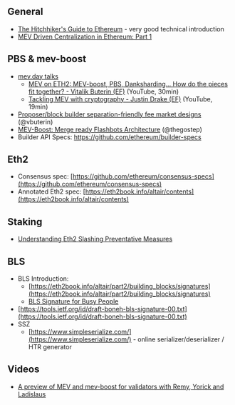 ## General

-   [The Hitchhiker's Guide to Ethereum](https://members.delphidigital.io/reports/the-hitchhikers-guide-to-ethereum/) -
    very good technical introduction
-   [MEV Driven Centralization in Ethereum: Part 1](https://simbro.medium.com/mev-driven-centralization-in-ethereum-ec829a214f18)

## PBS & mev-boost

-   [mev.day talks](https://www.youtube.com/playlist?list=PLRHMe0bxkuel3w3C7P_WVvp9ShLi3HKRI)
    -   [MEV on ETH2: MEV-boost, PBS, Danksharding... How do the pieces fit together? - Vitalik Buterin (EF)](https://www.youtube.com/watch?v=OD54WfVuDWw&list=PLRHMe0bxkuel3w3C7P_WVvp9ShLi3HKRI&index=28)
        (YouTube, 30min)
    -   [Tackling MEV with cryptography - Justin Drake (EF)](https://www.youtube.com/watch?v=mpRq-WFihz8&list=PLRHMe0bxkuel3w3C7P_WVvp9ShLi3HKRI&index=29)
        (YouTube, 19min)
-   [Proposer/block builder separation-friendly fee market designs](https://ethresear.ch/t/proposer-block-builder-separation-friendly-fee-market-designs/9725)
    (@vbuterin)
-   [MEV-Boost: Merge ready Flashbots Architecture](https://ethresear.ch/t/mev-boost-merge-ready-flashbots-architecture/11177)
    (@thegostep)
-   Builder API Specs: https://github.com/ethereum/builder-specs

## Eth2

-   Consensus spec:
    [https://github.com/ethereum/consensus-specs](https://github.com/ethereum/consensus-specs)
-   Annotated Eth2 spec:
    [https://eth2book.info/altair/contents](https://eth2book.info/altair/contents)

## Staking

-   [Understanding Eth2 Slashing Preventative Measures](https://www.bloxstaking.com/blog/ethereum-2-0/understanding-eth2-slashing-preventative-measures/)

## BLS

-   BLS Introduction:
    -   [https://eth2book.info/altair/part2/building_blocks/signatures](https://eth2book.info/altair/part2/building_blocks/signatures)
    -   [BLS Signature for Busy People](https://gist.github.com/paulmillr/18b802ad219b1aee34d773d08ec26ca2)
-   [https://tools.ietf.org/id/draft-boneh-bls-signature-00.txt](https://tools.ietf.org/id/draft-boneh-bls-signature-00.txt)
-   SSZ
    -   [https://www.simpleserialize.com/](https://www.simpleserialize.com/) -
        online serializer/deserializer / HTR generator

## Videos

-   [A preview of MEV and mev-boost for validators with Remy, Yorick and Ladislaus](https://www.youtube.com/watch?v=sZYJiLxp9ow)
